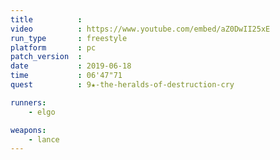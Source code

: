 ```yaml
---
title          :
video          : https://www.youtube.com/embed/aZ0DwII25xE
run_type       : freestyle
platform       : pc
patch_version  : 
date           : 2019-06-18
time           : 06'47"71
quest          : 9★-the-heralds-of-destruction-cry

runners:
    - elgo

weapons:
    - lance
---
```

